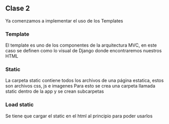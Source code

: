 ## Clase 2

Ya comenzamos a implementar el uso de los Templates

### Template
El template es uno de los componentes de la arquitectura MVC, en este caso se definen como lo visual de Django donde encontraremos nuestros HTML


### Static
La carpeta static contiene todos los archivos de una página estatica, estos son archivos css, js e imagenes
Para esto se crea una carpeta llamada static dentro de la app y se crean subcarpetas

### Load static
Se tiene que cargar el static en el html al principio para poder usarlos
